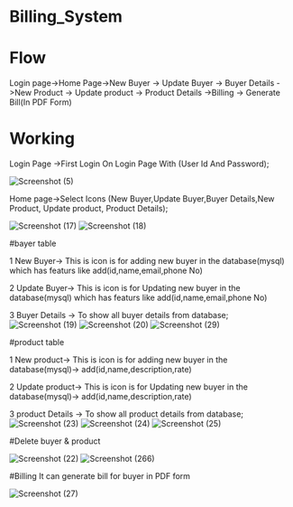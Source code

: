 
# Billing_System


# Flow 

Login page->Home Page->New Buyer -> Update Buyer -> Buyer Details ->New Product -> Update product -> Product Details ->Billing -> Generate Bill(In PDF Form)

# Working

Login Page ->First Login On Login Page With (User Id And Password);

![Screenshot (5)](https://user-images.githubusercontent.com/115030944/213847451-d63e49cc-76b8-4ce6-a065-6ddf519e4738.png)

Home page->Select Icons (New Buyer,Update Buyer,Buyer Details,New Product, Update product, Product Details);

![Screenshot (17)](https://user-images.githubusercontent.com/115030944/213847554-06564c40-4985-4956-bc29-23e6a7e215ca.png)
![Screenshot (18)](https://user-images.githubusercontent.com/115030944/213847605-f47c7d0c-291b-49f4-b172-6a62f5727264.png)


  #bayer table   
  
  1 New Buyer->  This is icon is for adding new buyer in the database(mysql) which has featurs like add(id,name,email,phone No)
  
  2 Update Buyer->  This is icon is for Updating new buyer in the database(mysql) which has featurs like add(id,name,email,phone No)
  
  3 Buyer Details -> To show all buyer details from database;      
  ![Screenshot (19)](https://user-images.githubusercontent.com/115030944/213847815-451666d9-46ab-4a87-aed5-56beacefee26.png)
  ![Screenshot (20)](https://user-images.githubusercontent.com/115030944/213848308-210ef31d-5bb1-4c1e-9e66-2dfce3e1956b.png)
  ![Screenshot (29)](https://user-images.githubusercontent.com/115030944/213848512-ed9ca1a5-6905-4852-9c66-36e8c3ba31ba.png)


   #product table   
   
  1 New product->  This is icon is for adding new buyer in the database(mysql)-> add(id,name,description,rate)
  
  2 Update product->  This is icon is for Updating new buyer in the database(mysql)-> add(id,name,description,rate)   
  
  3 product Details -> To show all product details from database;  
  ![Screenshot (23)](https://user-images.githubusercontent.com/115030944/213848703-a698dd25-7ad9-4857-8b63-9ec110b06015.png)
  ![Screenshot (24)](https://user-images.githubusercontent.com/115030944/213848786-5f64c668-6cb4-4dda-806d-2ca91dd8829e.png)
  ![Screenshot (25)](https://user-images.githubusercontent.com/115030944/213848793-f76ed7f1-df11-4aa2-a8c6-ed975f7f1dbf.png)

  #Delete buyer & product
  
  ![Screenshot (22)](https://user-images.githubusercontent.com/115030944/213848894-c016eff5-c1fd-4411-930d-2b045a96e5b7.png)
  ![Screenshot (266)](https://user-images.githubusercontent.com/115030944/213849066-33903ec2-0210-4ba4-aa36-a26ec37c25df.png)

   #Billing
   It can generate bill for buyer in PDF form
   
   ![Screenshot (27)](https://user-images.githubusercontent.com/115030944/213848966-33e0d1d9-b72c-45f2-ac8d-7adf5dc3fc4f.png)

   
   
    
